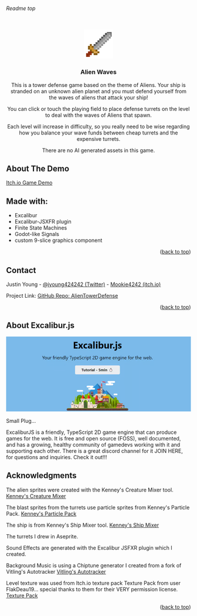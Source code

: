 ###### Readme top

<br />
<div align="center">
  <a href="http:\\excaliburjs.com">
    <img src="./ex-logo.png" alt="Logo" width="80" height="80">
  </a>

  <h3 align="center">Alien Waves</h3>

  <p align="center">
    This is a tower defense game based on the theme of Aliens. Your ship is stranded on an unknown alien planet and you must defend yourself from the waves of aliens that attack your ship!

You can click or touch the playing field to place defense turrets on the level to deal with the waves of Aliens that spawn.

Each level will increase in difficulty, so you really need to be wise regarding how you balance your wave funds between cheap turrets
and the expensive turrets.

There are no AI generated assets in this game. <br />

  </p>
</div>

<!-- ABOUT THE PROJECT -->

## About The Demo

[Itch.io Game Demo](https://mookie4242.itch.io/alien-waves)

## Made with:

- Excalibur
- Excalibur-JSXFR plugin
- Finite State Machines
- Godot-like Signals
- custom 9-slice graphics component

<p align="right">(<a href="#readme-top">back to top</a>)</p>

## Contact

Justin Young - [@jyoung424242 (Twitter)](https://twitter.com/your_username) - [Mookie4242 (itch.io)](https://mookie4242.itch.io/)

Project Link: [GitHub Repo: AlienTowerDefense](https://github.com/jyoung4242/AlienTowerDefense)

<p align="right">(<a href="#readme-top">back to top</a>)</p>

<!-- ACKNOWLEDGMENTS -->

## About Excalibur.js

![ExcaliburJS](image.png)

Small Plug...

ExcaliburJS is a friendly, TypeScript 2D game engine that can produce games for the web. It is free and open source (FOSS), well
documented, and has a growing, healthy community of gamedevs working with it and supporting each other. There is a great discord
channel for it JOIN HERE, for questions and inquiries. Check it out!!!

## Acknowledgments

The alien sprites were created with the Kenney's Creature Mixer tool. [Kenney's Creature Mixer](https://kenney.itch.io/creature-mixer)

The blast sprites from the turrets use particle sprites from Kenney's Particle Pack.
[Kenney's Particle Pack](https://www.kenney.nl/assets/particle-pack)

The ship is from Kenney's Ship Mixer tool. [Kenney's Ship Mixer](https://kenney.itch.io/ship-mixer)

The turrets I drew in Aseprite.

Sound Effects are generated with the Excalibur JSFXR plugin which I created.

Background Music is using a Chiptune generator I created from a fork of Vitling's Autotracker
[Vitling's Autotracker](https://www.vitling.xyz/toys/autotracker/)

Level texture was used from Itch.io texture pack Texture Pack from user FlakDeau19... special thanks to them for their VERY permission
license. [Texture Pack](https://flakdeau19.itch.io/pixel-art-texture-pack-256x256)

<p align="right">(<a href="#readme-top">back to top</a>)</p>
